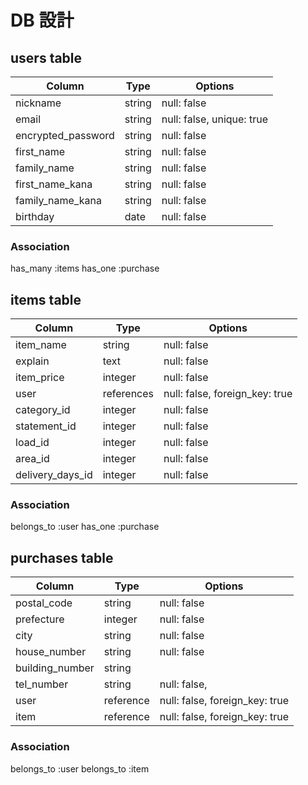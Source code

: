 #  DB 設計

## users table

| Column                | Type           | Options                    |
|-----------------------|----------------|----------------------------|
| nickname              | string         | null: false                |
| email                 | string         | null: false, unique: true  |
| encrypted_password    | string         | null: false                |
| first_name            | string         | null: false                |
| family_name           | string         | null: false                |
| first_name_kana       | string         | null: false                |
| family_name_kana      | string         | null: false                |
| birthday              | date           | null: false                |

### Association

has_many :items
has_one :purchase

## items table

| Column                | Type           | Options                        |
|-----------------------|----------------|--------------------------------|
| item_name             | string         | null: false                    |
| explain               | text           | null: false                    |
| item_price            | integer        | null: false                    |
| user                  | references     | null: false, foreign_key: true |
| category_id           | integer        | null: false                    |
| statement_id          | integer        | null: false                    |
| load_id               | integer        | null: false                    |
| area_id               | integer        | null: false                    |
| delivery_days_id      | integer        | null: false                    |

### Association

belongs_to :user
has_one :purchase

## purchases table

| Column                | Type           | Options                        |
|-----------------------|----------------|--------------------------------|
| postal_code           | string         | null: false                    |
| prefecture            | integer        | null: false                    |
| city                  | string         | null: false                    |
| house_number          | string         | null: false                    |
| building_number       | string         |                                |
| tel_number            | string         | null: false,                   |
| user                  | reference      | null: false, foreign_key: true |
| item                  | reference      | null: false, foreign_key: true |

### Association

belongs_to :user
belongs_to :item